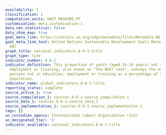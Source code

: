 ```yaml
---
availability: 1
classification: 1
computation_units: UNIT_MEASURE.PT
customisation: meta.customisation-1
data_non_statistical: false
data_show_map: true
goal_meta_link: https://unstats.un.org/sdgs/metadata/files/Metadata-08-06-01.pdf
goal_meta_link_text: United Nations Sustainable Development Goals Metadata (PDF 382
  KB)
graph_title: national_indicators.8-6-1-title
graph_type: line
indicator_number: 8.6.1
indicator_definition: This proportion of youth (aged 15-24 years) not in education,
  employment or training, also known as "the NEET rate", conveys the number of young
  persons not in education, employment or training as a percentage of the total youth
  population.
indicator_name: global_indicators.8-6-1-title
reporting_status: complete
source_active_1: true
source_compilation_1: sources.8-6-1-source_compilation_1
source_data_1: sources.8-6-1-source_data_1
source_implementation_1: sources.8-6-1-source_implementation_1
tags: []
un_custodian_agency: International Labour Organization (ILO)
un_designated_tier: '1'
indicator_available: national_indicators.8-6-1-title
---
```


